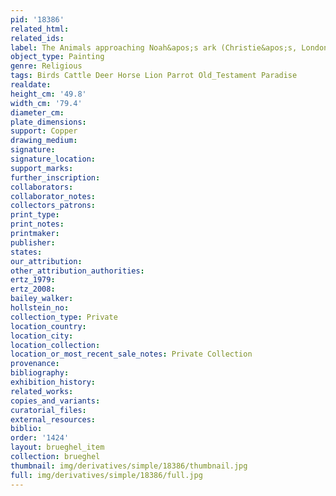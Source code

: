 ```yaml
---
pid: '18386'
related_html: 
related_ids: 
label: The Animals approaching Noah&apos;s ark (Christie&apos;s, London, 1988)
object_type: Painting
genre: Religious
tags: Birds Cattle Deer Horse Lion Parrot Old_Testament Paradise
realdate: 
height_cm: '49.8'
width_cm: '79.4'
diameter_cm: 
plate_dimensions: 
support: Copper
drawing_medium: 
signature: 
signature_location: 
support_marks: 
further_inscription: 
collaborators: 
collaborator_notes: 
collectors_patrons: 
print_type: 
print_notes: 
printmaker: 
publisher: 
states: 
our_attribution: 
other_attribution_authorities: 
ertz_1979: 
ertz_2008: 
bailey_walker: 
hollstein_no: 
collection_type: Private
location_country: 
location_city: 
location_collection: 
location_or_most_recent_sale_notes: Private Collection
provenance: 
bibliography: 
exhibition_history: 
related_works: 
copies_and_variants: 
curatorial_files: 
external_resources: 
biblio: 
order: '1424'
layout: brueghel_item
collection: brueghel
thumbnail: img/derivatives/simple/18386/thumbnail.jpg
full: img/derivatives/simple/18386/full.jpg
---
```


